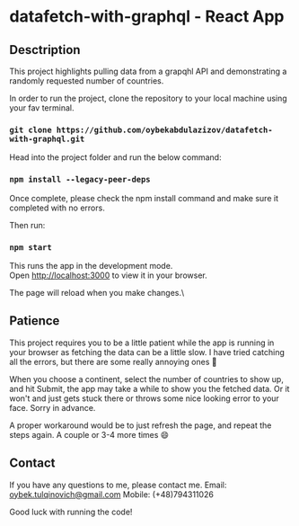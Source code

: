# datafetch-with-graphql - React App

## Desctription 

This project highlights pulling data from a grapqhl API and demonstrating a randomly requested number of countries.

In order to run the project, clone the repository to your local machine using your fav terminal. 

### `git clone https://github.com/oybekabdulazizov/datafetch-with-graphql.git`

Head into the project folder and run the below command: 

### `npm install --legacy-peer-deps` 

Once complete, please check the npm install command and make sure it completed with no errors. 

Then run: 

### `npm start` 

This runs the app in the development mode.\
Open [http://localhost:3000](http://localhost:3000) to view it in your browser.

The page will reload when you make changes.\

## Patience

This project requires you to be a little patient while the app is running in your browser as 
fetching the data can be a little slow. 
I have tried catching all the errors, but there are some really annoying ones 🥲

When you choose a continent, select the number of countries to show up, and hit Submit, 
the app may take a while to show you the fetched data. 
Or it won't and just gets stuck there or throws some nice looking error to your face. Sorry in advance. 

A proper workaround would be to just refresh the page, and repeat the steps again. A couple or 3-4 more times 😄

## Contact 

If you have any questions to me, please contact me. 
Email: oybek.tulqinovich@gmail.com 
Mobile: (+48)794311026


Good luck with running the code! 